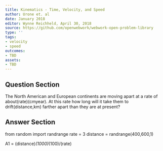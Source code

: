 ```yaml
---
title: Kinematics - Time, Velocity, and Speed
author: Urone et. al
date: January 2018
editor: Wynne Reichheld, April 30, 2018
source: https://github.com/openwebwork/webwork-open-problem-library
type: ''
tags:
- velocity
- speed
outcomes:
- TBD
assets:
- TBD
---
```


## Question Section 

The North American and European continents are moving apart at a rate of about(rate)(cmyear). At this rate how long will it take them to drift(distance,km) farther apart than they are at present?

## Answer Section

from random import randrange
rate = 3
distance = randrange(400,600,1)

A1 = (distance)*(1000)*(100)/(rate)